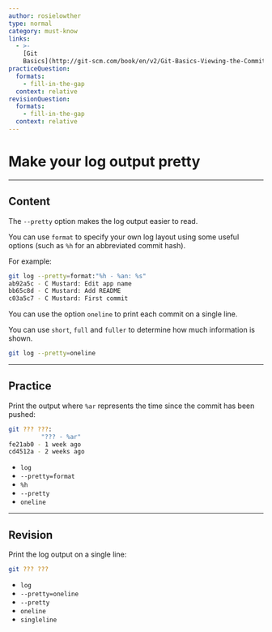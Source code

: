 ```yaml
---
author: rosielowther
type: normal
category: must-know
links:
  - >-
    [Git
    Basics](http://git-scm.com/book/en/v2/Git-Basics-Viewing-the-Commit-History){documentation}
practiceQuestion:
  formats:
    - fill-in-the-gap
  context: relative
revisionQuestion:
  formats:
    - fill-in-the-gap
  context: relative
---
```


# Make your log output pretty


---

## Content

The `--pretty` option makes the log output easier to read. 

You can use `format` to specify your own log layout using some useful options (such as `%h` for an abbreviated commit hash). 

For example:

```bash
git log --pretty=format:"%h - %an: %s"
ab92a5c - C Mustard: Edit app name
bb65c8d - C Mustard: Add README
c03a5c7 - C Mustard: First commit

```

You can use the option `oneline` to print each commit on a single line.

You can use `short`, `full` and `fuller` to determine how much information is shown.

```bash
git log --pretty=oneline
```


---

## Practice

Print the output where `%ar` represents the time since the commit has been pushed:

```bash
git ??? ???:
         "??? - %ar"
fe21ab0 - 1 week ago 
cd4512a - 2 weeks ago 
```

- `log`
- `--pretty=format`
- `%h`
- `--pretty`
- `oneline`


---

## Revision

Print the log output on a single line:

```bash
git ??? ???
```

- `log`
- `--pretty=oneline`
- `--pretty`
- `oneline`
- `singleline`
